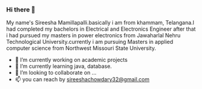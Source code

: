 ### Hi there 👋



My name's Sireesha Mamillapalli.basically i am from khammam, Telangana.I had completed my bachelors in Electrical and Electronics Engineer after that i had pursued my masters in power electronics from Jawaharlal Nehru Technological University.currently i am pursuing Masters in applied computer science from Northwest Missouri State University. 
- 🔭 I’m currently working on academic projects
- 🌱 I’m currently learning java, database. 
- 👯 I’m looking to collaborate on ...
- 📫 you can reach by sireeshachowdary32@gmail.com 

